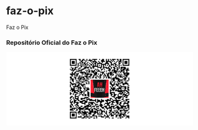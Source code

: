 # faz-o-pix
Faz o Pix
### Repositório Oficial do Faz o Pix

<a href="https://ahfeeeh.github.io/faz-o-pix/"> <img src="./qrcode-pix-logo.png"/></a>
